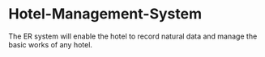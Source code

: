 # Hotel-Management-System
The ER system will enable the hotel to record natural data and manage the basic works of any hotel.
